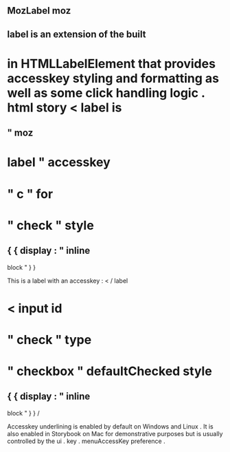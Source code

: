 #
MozLabel
moz
-
label
is
an
extension
of
the
built
-
in
HTMLLabelElement
that
provides
accesskey
styling
and
formatting
as
well
as
some
click
handling
logic
.
html
story
<
label
is
=
"
moz
-
label
"
accesskey
=
"
c
"
for
=
"
check
"
style
=
{
{
display
:
"
inline
-
block
"
}
}
>
This
is
a
label
with
an
accesskey
:
<
/
label
>
<
input
id
=
"
check
"
type
=
"
checkbox
"
defaultChecked
style
=
{
{
display
:
"
inline
-
block
"
}
}
/
>
Accesskey
underlining
is
enabled
by
default
on
Windows
and
Linux
.
It
is
also
enabled
in
Storybook
on
Mac
for
demonstrative
purposes
but
is
usually
controlled
by
the
ui
.
key
.
menuAccessKey
preference
.
